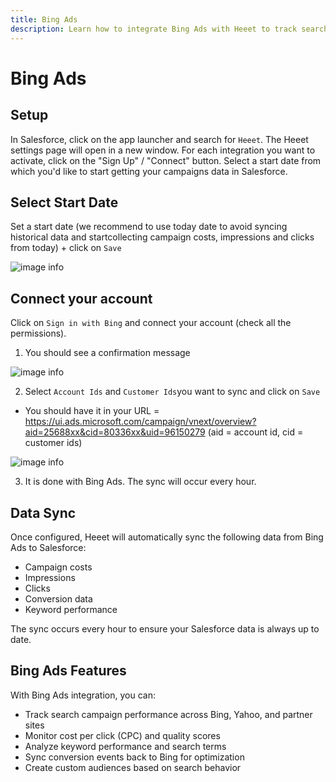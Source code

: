 ```yaml
---
title: Bing Ads
description: Learn how to integrate Bing Ads with Heeet to track search campaigns across Bing and Yahoo networks in Salesforce.
---
```


# Bing Ads

## Setup

In Salesforce, click on the app launcher and search for `Heeet`.
The Heeet settings page will open in a new window.
For each integration you want to activate, click on the
"Sign Up" / "Connect" button.
Select a start date from which you'd like to start
getting your campaigns data in Salesforce.

## Select Start Date

Set a start date (we recommend to use today date to avoid syncing historical data and startcollecting campaign costs, impressions and clicks from today) + click on `Save`

![image info](./images/bing-date.png)

## Connect your account

Click on `Sign in with Bing` and connect your account (check all the permissions).

1. You should see a confirmation message

![image info](./images/bing-confirmation.png)

2. Select `Account Ids` and `Customer Ids`you want to sync and click on `Save`

- You should have it in your URL = https://ui.ads.microsoft.com/campaign/vnext/overview?aid=25688xx&cid=80336xx&uid=96150279 (aid = account id, cid = customer ids)

![image info](./images/bing-customerId.png)

3. It is done with Bing Ads. The sync will occur every hour.

## Data Sync

Once configured, Heeet will automatically sync the following data from Bing Ads to Salesforce:

- Campaign costs
- Impressions
- Clicks
- Conversion data
- Keyword performance

The sync occurs every hour to ensure your Salesforce data is always up to date.

## Bing Ads Features

With Bing Ads integration, you can:

- Track search campaign performance across Bing, Yahoo, and partner sites
- Monitor cost per click (CPC) and quality scores
- Analyze keyword performance and search terms
- Sync conversion events back to Bing for optimization
- Create custom audiences based on search behavior 